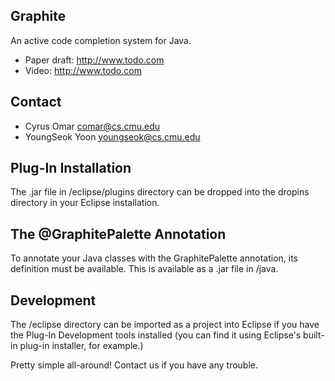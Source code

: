 Graphite
--------
An active code completion system for Java.

* Paper draft: http://www.todo.com
* Video: http://www.todo.com

Contact
-------
* Cyrus Omar <comar@cs.cmu.edu>
* YoungSeok Yoon <youngseok@cs.cmu.edu>

Plug-In Installation
--------------------
The .jar file in /eclipse/plugins directory can be dropped into the dropins directory in your Eclipse installation.

The @GraphitePalette Annotation
-------------------------------
To annotate your Java classes with the GraphitePalette annotation, its definition must be available. This is available as a .jar file in /java.

Development
-----------
The /eclipse directory can be imported as a project into Eclipse if you have the Plug-In Development tools installed (you can find it using Eclipse's built-in plug-in installer, for example.)

Pretty simple all-around! Contact us if you have any trouble.
